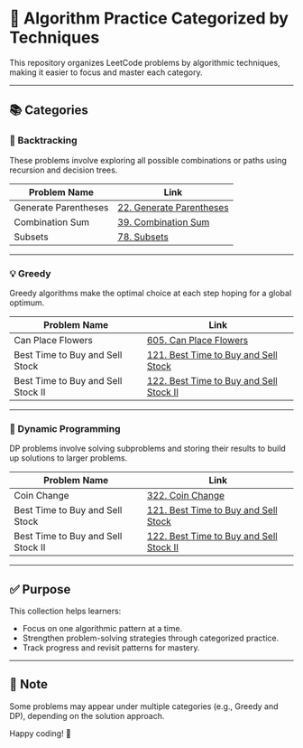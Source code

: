 # 🚀 Algorithm Practice Categorized by Techniques

This repository organizes LeetCode problems by algorithmic techniques, making it easier to focus and master each category.

---

## 📚 Categories

### 🔁 Backtracking
These problems involve exploring all possible combinations or paths using recursion and decision trees.

| Problem Name           | Link |
|------------------------|------|
| Generate Parentheses   | [22. Generate Parentheses](https://leetcode.com/problems/generate-parentheses) |
| Combination Sum        | [39. Combination Sum](https://leetcode.com/problems/combination-sum) |
| Subsets                | [78. Subsets](https://leetcode.com/problems/subsets) |

---

### 💡 Greedy
Greedy algorithms make the optimal choice at each step hoping for a global optimum.

| Problem Name                         | Link |
|--------------------------------------|------|
| Can Place Flowers                    | [605. Can Place Flowers](https://leetcode.com/problems/can-place-flowers) |
| Best Time to Buy and Sell Stock      | [121. Best Time to Buy and Sell Stock](https://leetcode.com/problems/best-time-to-buy-and-sell-stock) |
| Best Time to Buy and Sell Stock II   | [122. Best Time to Buy and Sell Stock II](https://leetcode.com/problems/best-time-to-buy-and-sell-stock-ii) |

---

### 🧠 Dynamic Programming
DP problems involve solving subproblems and storing their results to build up solutions to larger problems.

| Problem Name                         | Link |
|--------------------------------------|------|
| Coin Change                          | [322. Coin Change](https://leetcode.com/problems/coin-change) |
| Best Time to Buy and Sell Stock      | [121. Best Time to Buy and Sell Stock](https://leetcode.com/problems/best-time-to-buy-and-sell-stock) |
| Best Time to Buy and Sell Stock II   | [122. Best Time to Buy and Sell Stock II](https://leetcode.com/problems/best-time-to-buy-and-sell-stock-ii) |

---

## ✅ Purpose

This collection helps learners:
- Focus on one algorithmic pattern at a time.
- Strengthen problem-solving strategies through categorized practice.
- Track progress and revisit patterns for mastery.

---

## 📌 Note
Some problems may appear under multiple categories (e.g., Greedy and DP), depending on the solution approach.

Happy coding! 🎉
